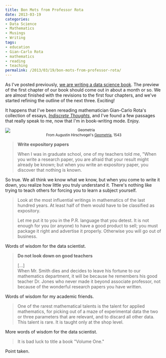 ```yaml
---
title: Bon Mots from Professor Rota
date: 2013-03-19
categories:
- Data Science
- Mathematics
- Musings
- Writing
tags:
- education
- Gian-Carlo Rota
- mathematics
- reading
- teaching
permalink: /2013/03/19/bon-mots-from-professor-rota/
---
```

<p>As I've posted previously, <a href="http://ninazumel.com/2012/12/06/good-news/">we are writing a data science book</a>. The preview of the first chapter of our book should come out in about a month or so. We are almost finished with the revisions to the first four chapters, and we've started refining the outline of the next three. Exciting!</p>
<p>It happens that I've been rereading mathematician Gian-Carlo Rota's collection of essays, <a href="http://www.amazon.com/Indiscrete-Thoughts-Gian-Carlo-Rota/dp/0817638660"><em>Indiscrete Thoughts</em></a>, and I've found a few passages that really speak to me, now that I'm in book-writing mode. Enjoy.</p>

<div style="width:image width px;font-size:80%;text-align:center;">
<img style="display:block;margin-left:auto;margin-right:auto;" src="{{ site.baseurl }}/assets/geometria.png" alt="Geometria" border="0" />From Augustin Hirschvogel's <a href="http://publicdomainreview.org/2012/10/15/hirschvogels-geometria-1543/">Geometria</a>, 1543</div>

<blockquote>
<strong>Write expository papers</strong>
<p>When I was in graduate school, one of my teachers told me, "When you write a research paper, you are afraid that your result might already be known; but when you write an expository paper, you discover that nothing is known.</p></blockquote>
<p>So true. We all think we know what we know, but when you come to write it down, you realize how little you truly understand it. There's nothing like trying to teach others for forcing you to learn a subject yourself.</p>
<blockquote><p>Look at the most influential writings in mathematics of the last hundred years. At least half of them would have to be classified as expository. </p>
<p>Let me put it to you in the P.R. language that you detest. It is not enough for you (or anyone) to have a good product to sell; you must package it right and advertise it properly. Otherwise you will go out of business.</p></blockquote>
<p>Words of wisdom for the data scientist.</p>
<blockquote><p>
<strong>Do not look down on good teachers</strong></p>
<p>[…]<br />
When Mr. Smith dies and decides to leave his fortune to our mathematics department, it will be because he remembers his good teacher Dr. Jones who never made it beyond associate professor, not because of the wonderful research papers you have written.</p></blockquote>
<p>Words of wisdom for my academic friends.</p>
<blockquote><p>One of the rarest mathematical talents is the talent for applied mathematics, for picking out of a maze of experimental data the two or three parameters that are relevant, and to discard all other data. This talent is rare. It is taught only at the shop level.</p></blockquote>
<p>More words of wisdom for the data scientist.</p>
<blockquote><p>It is bad luck to title a book "Volume One."</p></blockquote>
<p>Point taken.</p>
